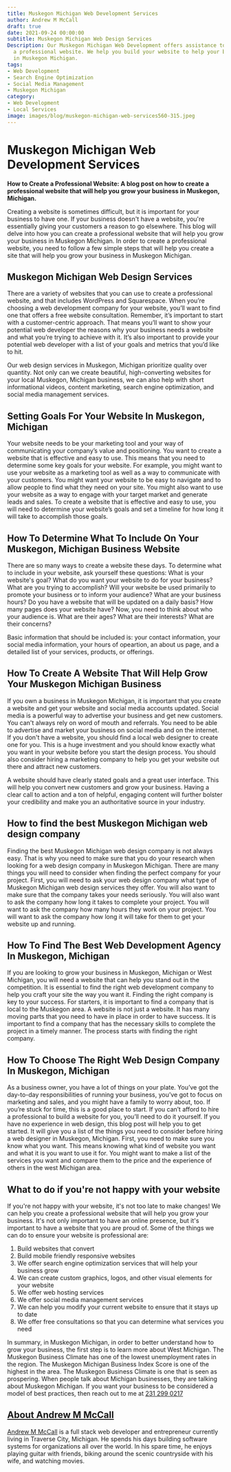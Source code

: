 ```yaml
---
title: Muskegon Michigan Web Development Services
author: Andrew M McCall
draft: true
date: 2021-09-24 00:00:00
subtitle: Muskegon Michigan Web Design Services
Description: Our Muskegon Michigan Web Development offers assistance to help you create
  a professional website. We help you build your website to help your business grow
  in Muskegon Michigan.
tags:
- Web Development
- Search Engine Optimization
- Social Media Management
- Muskegon Michigan
category:
- Web Development
- Local Services
image: images/blog/muskegon-michigan-web-services560-315.jpeg
---
```


# Muskegon Michigan Web Development Services

**How to Create a Professional Website: A blog post on how to create a professional website that will help you grow your business in Muskegon, Michigan.**

Creating a website is sometimes difficult, but it is important for your business to have one. If your business doesn't have a website, you're essentially giving your customers a reason to go elsewhere. This blog will delve into how you can create a professional website that will help you grow your business in Muskegon Michigan. In order to create a professional website, you need to follow a few simple steps that will help you create a site that will help you grow your business in Muskegon Michigan.

## Muskegon Michigan Web Design Services

There are a variety of websites that you can use to create a professional website, and that includes WordPress and Squarespace. When you’re choosing a web development company for your website, you’ll want to find one that offers a free website consultation. Remember, it’s important to start with a customer-centric approach. That means you’ll want to show your potential web developer the reasons why your business needs a website and what you’re trying to achieve with it. It’s also important to provide your potential web developer with a list of your goals and metrics that you’d like to hit.

Our web design services in Muskegon, Michigan prioritize quality over quantity.  Not only can we create beautiful, high-converting websites for your local Muskegon, Michigan business, we can also help with short informational videos, content marketing, search engine optimization, and social media management services. 

## Setting Goals For Your Website In Muskegon, Michigan

Your website needs to be your marketing tool and your way of communicating your company’s value and positioning. You want to create a website that is effective and easy to use. This means that you need to determine some key goals for your website. For example, you might want to use your website as a marketing tool as well as a way to communicate with your customers. You might want your website to be easy to navigate and to allow people to find what they need on your site. You might also want to use your website as a way to engage with your target market and generate leads and sales. To create a website that is effective and easy to use, you will need to determine your website’s goals and set a timeline for how long it will take to accomplish those goals.

## How To Determine What To Include On Your Muskegon, Michigan Business Website

There are so many ways to create a website these days. To determine what to include in your website, ask yourself these questions: What is your website's goal? What do you want your website to do for your business? What are you trying to accomplish? Will your website be used primarily to promote your business or to inform your audience? What are your business hours? Do you have a website that will be updated on a daily basis? How many pages does your website have? Now, you need to think about who your audience is. What are their ages? What are their interests? What are their concerns?

Basic information that should be included is: your contact information, your social media information, your hours of opeartion, an about us page, and a detailed list of your services, products, or offerings.  

## How To Create A Website That Will Help Grow Your Muskegon Michigan Business

If you own a business in Muskegon Michigan, it is important that you create a website and get your website and social media accounts updated. Social media is a powerful way to advertise your business and get new customers. You can't always rely on word of mouth and referrals. You need to be able to advertise and market your business on social media and on the internet. If you don't have a website, you should find a local web designer to create one for you. This is a huge investment and you should know exactly what you want in your website before you start the design process. You should also consider hiring a marketing company to help you get your website out there and attract new customers.

A website should have clearly stated goals and a great user interface.  This will help you convert new customers and grow your business.  Having a clear call to action and a ton of helpful, engaging content will further bolster your credibility and make you an authoritative source in your industry.  

## How to find the best Muskegon Michigan web design company  

Finding the best Muskegon Michigan web design company is not always easy. That is why you need to make sure that you do your research when looking for a web design company in Muskegon Michigan. There are many things you will need to consider when finding the perfect company for your project. First, you will need to ask your web design company what type of Muskegon Michigan web design services they offer. You will also want to make sure that the company takes your needs seriously. You will also want to ask the company how long it takes to complete your project. You will want to ask the company how many hours they work on your project. You will want to ask the company how long it will take for them to get your website up and running.

## How To Find The Best Web Development Agency In Muskegon, Michigan

If you are looking to grow your business in Muskegon, Michigan or West Michigan, you will need a website that can help you stand out in the competition. It is essential to find the right web development company to help you craft your site the way you want it. Finding the right company is key to your success. For starters, it is important to find a company that is local to the Muskegon area. A website is not just a website. It has many moving parts that you need to have in place in order to have success. It is important to find a company that has the necessary skills to complete the project in a timely manner. The process starts with finding the right company.

## How To Choose The Right Web Design Company In Muskegon, Michigan

As a business owner, you have a lot of things on your plate. You’ve got the day-to-day responsibilities of running your business, you’ve got to focus on marketing and sales, and you might have a family to worry about, too. If you’re stuck for time, this is a good place to start. If you can’t afford to hire a professional to build a website for you, you’ll need to do it yourself. If you have no experience in web design, this blog post will help you to get started. It will give you a list of the things you need to consider before hiring a web designer in Muskegon, Michigan. First, you need to make sure you know what you want. This means knowing what kind of website you want and what it is you want to use it for. You might want to make a list of the services you want and compare them to the price and the experience of others in the west Michigan area. 

## What to do if you're not happy with your website  

If you're not happy with your website, it's not too late to make changes! We can help you create a professional website that will help you grow your business. It's not only important to have an online presence, but it's important to have a website that you are proud of. Some of the things we can do to ensure your website is professional are:

 1. Build websites that convert
2. Build mobile friendly responsive websites
3. We offer search engine optimization services that will help your business grow
4. We can create custom graphics, logos, and other visual elements for your website
5. We offer web hosting services
6. We offer social media management services
7. We can help you modify your current website to ensure that it stays up to date
8. We offer free consultations so that you can determine what services you need

 In summary, in Muskegon Michigan, in order to better understand how to grow your business, the first step is to learn more about West Michigan. The Muskegon Business Climate has one of the lowest unemployment rates in the region. The Muskegon Michigan Business Index Score is one of the highest in the area. The Muskegon Business Climate is one that is seen as prospering. When people talk about Michigan businesses, they are talking about Muskegon Michigan.  If you want your business to be considered a model of best practices, then reach out to me at [231 299 0217](tel:+12312990217 "Muskegon Michigan Web Developer")

## [About Andrew M McCall](https://andrew-mccall.com "Muskegon Michigan Web Developer")

[Andrew M McCall](https://andrew-mccall.com "Muskegon Michigan Web Developer")  is a full stack web developer and entrepreneur currently living in Traverse City, Michigan. He spends his days building software systems for organizations all over the world. In his spare time, he enjoys playing guitar with friends, biking around the scenic countryside with his wife, and watching movies.
